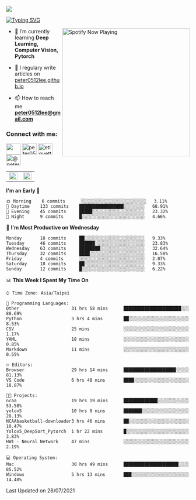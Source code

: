 ![](https://komarev.com/ghpvc/?username=peter0512lee&color=ff69b4)

[![Typing SVG](https://readme-typing-svg.herokuapp.com?color=F742BA&size=22&lines=Hi!+I'm+JYL)](https://git.io/typing-svg)

[<img src="https://spotify-now-playing.peter0512lee.vercel.app/api/spotify-playing" alt="Spotify Now Playing" width="350" align="right" />](https://open.spotify.com/user/21iyoswqgnkoe7peuesmqnhgy)

- 🌱 I’m currently learning **Deep Learning, Computer Vision, Pytorch**

- 📝 I regulary write articles on [peter0512lee.github.io](https://peter0512lee.github.io/)

- 📫 How to reach me **peter0512lee@gmail.com**

<h3 align="left">Connect with me:</h3>
<p align="left">
<a href="https://linkedin.com/in/jie-ying-li-b43a1416b" target="blank"><img align="center" src="https://raw.githubusercontent.com/rahuldkjain/github-profile-readme-generator/master/src/images/icons/Social/linked-in-alt.svg" height="30" width="40" /></a>
<a href="https://fb.com/peter0512lee" target="blank"><img align="center" src="https://raw.githubusercontent.com/rahuldkjain/github-profile-readme-generator/master/src/images/icons/Social/facebook.svg" alt="peter0512lee" height="30" width="40" /></a>
<a href="https://instagram.com/etiquette_ying" target="blank"><img align="center" src="https://raw.githubusercontent.com/rahuldkjain/github-profile-readme-generator/master/src/images/icons/Social/instagram.svg" alt="etiquette_ying" height="30" width="40" /></a>
<a href="https://medium.com/@peter0512lee" target="blank"><img align="center" src="https://raw.githubusercontent.com/rahuldkjain/github-profile-readme-generator/master/src/images/icons/Social/medium.svg" alt="@peter0512lee" height="30" width="40" /></a>
</p>

<table><tr><td valign="top" width="50%">

<img src="https://github-readme-stats.vercel.app/api?username=peter0512lee&hide_border=true&show_icons=true&locale=en" align="left" style="width: 100%" />

</td><td valign="top" width="50%">

<img src="https://github-readme-stats.vercel.app/api/top-langs?username=peter0512lee&hide_border=true&show_icons=true&locale=en&layout=compact" align="left" style="width: 100%" />

</td></tr></table>  

<!--START_SECTION:waka-->
**I'm an Early 🐤** 

```text
🌞 Morning    6 commits      ░░░░░░░░░░░░░░░░░░░░░░░░░   3.11% 
🌆 Daytime    133 commits    █████████████████░░░░░░░░   68.91% 
🌃 Evening    45 commits     █████░░░░░░░░░░░░░░░░░░░░   23.32% 
🌙 Night      9 commits      █░░░░░░░░░░░░░░░░░░░░░░░░   4.66%

```
📅 **I'm Most Productive on Wednesday** 

```text
Monday       18 commits     ██░░░░░░░░░░░░░░░░░░░░░░░   9.33% 
Tuesday      46 commits     ██████░░░░░░░░░░░░░░░░░░░   23.83% 
Wednesday    63 commits     ████████░░░░░░░░░░░░░░░░░   32.64% 
Thursday     32 commits     ████░░░░░░░░░░░░░░░░░░░░░   16.58% 
Friday       4 commits      ░░░░░░░░░░░░░░░░░░░░░░░░░   2.07% 
Saturday     18 commits     ██░░░░░░░░░░░░░░░░░░░░░░░   9.33% 
Sunday       12 commits     █░░░░░░░░░░░░░░░░░░░░░░░░   6.22%

```


📊 **This Week I Spent My Time On** 

```text
⌚︎ Time Zone: Asia/Taipei

💬 Programming Languages: 
Other                    31 hrs 58 mins      ██████████████████████░░░   88.69% 
Python                   3 hrs 4 mins        ██░░░░░░░░░░░░░░░░░░░░░░░   8.53% 
CSV                      25 mins             ░░░░░░░░░░░░░░░░░░░░░░░░░   1.17% 
YAML                     18 mins             ░░░░░░░░░░░░░░░░░░░░░░░░░   0.85% 
Markdown                 11 mins             ░░░░░░░░░░░░░░░░░░░░░░░░░   0.55%

🔥 Editors: 
Browser                  29 hrs 14 mins      ████████████████████░░░░░   81.13% 
VS Code                  6 hrs 48 mins       ████░░░░░░░░░░░░░░░░░░░░░   18.87%

🐱‍💻 Projects: 
ncaa                     19 hrs 19 mins      █████████████░░░░░░░░░░░░   53.58% 
yolov5                   10 hrs 8 mins       ███████░░░░░░░░░░░░░░░░░░   28.13% 
NCAAbasketball-downloader3 hrs 46 mins       ██░░░░░░░░░░░░░░░░░░░░░░░   10.47% 
Yolov5_DeepSort_Pytorch  1 hr 22 mins        █░░░░░░░░░░░░░░░░░░░░░░░░   3.83% 
HW1 - Neural Network     47 mins             ░░░░░░░░░░░░░░░░░░░░░░░░░   2.19%

💻 Operating System: 
Mac                      30 hrs 49 mins      █████████████████████░░░░   85.52% 
Windows                  5 hrs 13 mins       ███░░░░░░░░░░░░░░░░░░░░░░   14.48%

```


 Last Updated on 28/07/2021
<!--END_SECTION:waka-->


<!--
**peter0512lee/peter0512lee** is a ✨ _special_ ✨ repository because its `README.md` (this file) appears on your GitHub profile.

